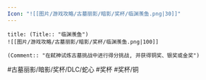 ```yaml
---
Icon: "![[图片/游戏攻略/古墓丽影/暗影/奖杯/临渊羡鱼.png|30]]"
---
```

```ad-common-bronze-trophy
title: (Title:: "临渊羡鱼")
![[图片/游戏攻略/古墓丽影/暗影/奖杯/临渊羡鱼.png|100]]

(Comment:: "在弑神试炼古墓挑战中进行得分挑战, 并获得铜奖、银奖或金奖")
```

#古墓丽影/暗影/奖杯/DLC/蛇心 #奖杯 #奖杯/铜
